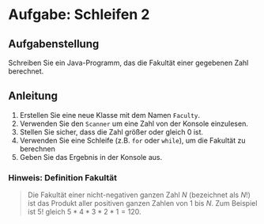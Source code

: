 # Aufgabe: Schleifen 2

## Aufgabenstellung

Schreiben Sie ein Java-Programm, das die Fakultät einer gegebenen Zahl berechnet.

## Anleitung

1. Erstellen Sie eine neue Klasse mit dem Namen `Faculty`.
2. Verwenden Sie den `Scanner` um eine Zahl von der Konsole einzulesen.
3. Stellen Sie sicher, dass die Zahl größer oder gleich 0 ist.
4. Verwenden Sie eine Schleife (z.B. `for` oder `while`), um die Fakultät zu berechnen
5. Geben Sie das Ergebnis in der Konsole aus.

### Hinweis: Definition Fakultät

> Die Fakultät einer nicht-negativen ganzen Zahl $N$ (bezeichnet als $N!$) ist das Produkt aller positiven ganzen Zahlen von 1 bis $N$. Zum Beispiel ist $5!$ gleich $5 * 4 * 3 * 2 * 1 = 120$.
